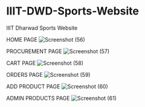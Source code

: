 # IIIT-DWD-Sports-Website
IIIT Dharwad Sports Website

HOME PAGE
![Screenshot (56)](https://user-images.githubusercontent.com/97025079/231405957-4fd99f95-b91e-45a2-9cc5-2a9e5b29e569.png)

PROCUREMENT PAGE
![Screenshot (57)](https://user-images.githubusercontent.com/97025079/231406058-0ea6e619-2a6f-49e9-b3d5-0d329fe97b81.png)

CART PAGE
![Screenshot (58)](https://user-images.githubusercontent.com/97025079/231406166-f6ff37ab-c6da-4502-b844-b2624cac049d.png)

ORDERS PAGE
![Screenshot (59)](https://user-images.githubusercontent.com/97025079/231406257-c5484432-bad2-43e6-8043-000011cc5cc6.png)

ADD PRODUCT PAGE
![Screenshot (60)](https://user-images.githubusercontent.com/97025079/231406345-3e84b0fb-ed9c-46fa-80de-51df517e18b4.png)

ADMIN PRODUCTS PAGE
![Screenshot (61)](https://user-images.githubusercontent.com/97025079/231406424-043dfcd1-5ba4-40a6-8bf7-84500b714016.png)

